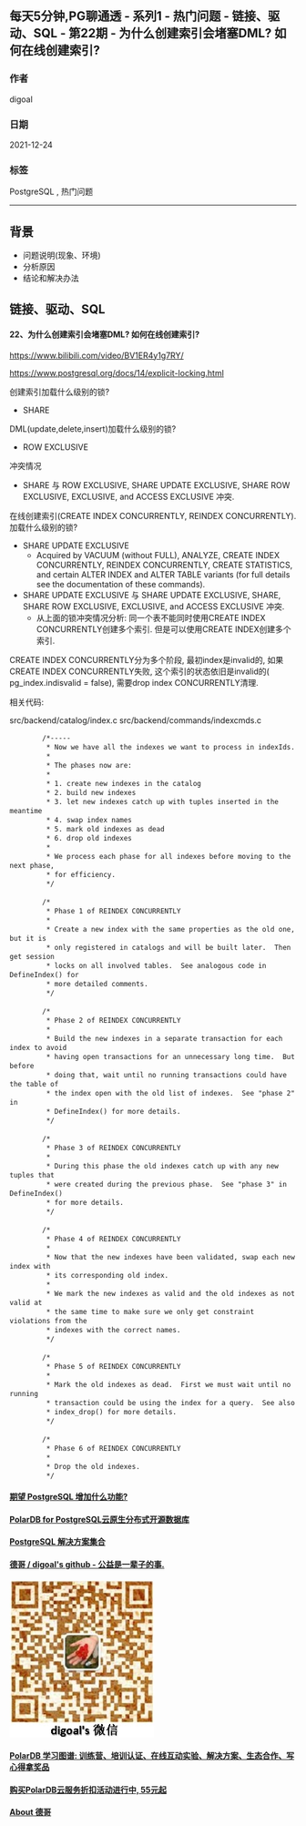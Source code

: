 ## 每天5分钟,PG聊通透 - 系列1 - 热门问题 - 链接、驱动、SQL - 第22期 - 为什么创建索引会堵塞DML? 如何在线创建索引?  
      
### 作者      
digoal      
      
### 日期      
2021-12-24      
      
### 标签      
PostgreSQL , 热门问题      
      
----      
      
## 背景      
- 问题说明(现象、环境)      
- 分析原因      
- 结论和解决办法      
      
## 链接、驱动、SQL      
      
#### 22、为什么创建索引会堵塞DML? 如何在线创建索引?  
https://www.bilibili.com/video/BV1ER4y1g7RY/   
  
https://www.postgresql.org/docs/14/explicit-locking.html  
  
创建索引加载什么级别的锁?  
- SHARE  
  
DML(update,delete,insert)加载什么级别的锁?  
- ROW EXCLUSIVE  
  
冲突情况  
- SHARE 与 ROW EXCLUSIVE, SHARE UPDATE EXCLUSIVE, SHARE ROW EXCLUSIVE, EXCLUSIVE, and ACCESS EXCLUSIVE 冲突.  
  
在线创建索引(CREATE INDEX CONCURRENTLY, REINDEX CONCURRENTLY). 加载什么级别的锁?  
- SHARE UPDATE EXCLUSIVE  
    - Acquired by VACUUM (without FULL), ANALYZE, CREATE INDEX CONCURRENTLY, REINDEX CONCURRENTLY, CREATE STATISTICS, and certain ALTER INDEX and ALTER TABLE variants (for full details see the documentation of these commands).  
- SHARE UPDATE EXCLUSIVE 与 SHARE UPDATE EXCLUSIVE, SHARE, SHARE ROW EXCLUSIVE, EXCLUSIVE, and ACCESS EXCLUSIVE 冲突.  
    - 从上面的锁冲突情况分析: 同一个表不能同时使用CREATE INDEX CONCURRENTLY创建多个索引. 但是可以使用CREATE INDEX创建多个索引.   
  
  
CREATE INDEX CONCURRENTLY分为多个阶段, 最初index是invalid的, 如果CREATE INDEX CONCURRENTLY失败, 这个索引的状态依旧是invalid的( pg_index.indisvalid = false), 需要drop index CONCURRENTLY清理.   
  
相关代码:    
  
src/backend/catalog/index.c
src/backend/commands/indexcmds.c
  
```
        /*-----
         * Now we have all the indexes we want to process in indexIds.
         *
         * The phases now are:
         *
         * 1. create new indexes in the catalog
         * 2. build new indexes
         * 3. let new indexes catch up with tuples inserted in the meantime
         * 4. swap index names
         * 5. mark old indexes as dead
         * 6. drop old indexes
         *
         * We process each phase for all indexes before moving to the next phase,
         * for efficiency.
         */

        /*
         * Phase 1 of REINDEX CONCURRENTLY
         *
         * Create a new index with the same properties as the old one, but it is
         * only registered in catalogs and will be built later.  Then get session
         * locks on all involved tables.  See analogous code in DefineIndex() for
         * more detailed comments.
         */

        /*
         * Phase 2 of REINDEX CONCURRENTLY
         *
         * Build the new indexes in a separate transaction for each index to avoid
         * having open transactions for an unnecessary long time.  But before
         * doing that, wait until no running transactions could have the table of
         * the index open with the old list of indexes.  See "phase 2" in
         * DefineIndex() for more details.
         */

        /*
         * Phase 3 of REINDEX CONCURRENTLY
         *
         * During this phase the old indexes catch up with any new tuples that
         * were created during the previous phase.  See "phase 3" in DefineIndex()
         * for more details.
         */

        /*
         * Phase 4 of REINDEX CONCURRENTLY
         *
         * Now that the new indexes have been validated, swap each new index with
         * its corresponding old index.
         *
         * We mark the new indexes as valid and the old indexes as not valid at
         * the same time to make sure we only get constraint violations from the
         * indexes with the correct names.
         */

        /*
         * Phase 5 of REINDEX CONCURRENTLY
         *
         * Mark the old indexes as dead.  First we must wait until no running
         * transaction could be using the index for a query.  See also
         * index_drop() for more details.
         */

        /*
         * Phase 6 of REINDEX CONCURRENTLY
         *
         * Drop the old indexes.
         */
```
  
  
#### [期望 PostgreSQL 增加什么功能?](https://github.com/digoal/blog/issues/76 "269ac3d1c492e938c0191101c7238216")
  
  
#### [PolarDB for PostgreSQL云原生分布式开源数据库](https://github.com/ApsaraDB/PolarDB-for-PostgreSQL "57258f76c37864c6e6d23383d05714ea")
  
  
#### [PostgreSQL 解决方案集合](https://yq.aliyun.com/topic/118 "40cff096e9ed7122c512b35d8561d9c8")
  
  
#### [德哥 / digoal's github - 公益是一辈子的事.](https://github.com/digoal/blog/blob/master/README.md "22709685feb7cab07d30f30387f0a9ae")
  
  
![digoal's wechat](../pic/digoal_weixin.jpg "f7ad92eeba24523fd47a6e1a0e691b59")
  
  
#### [PolarDB 学习图谱: 训练营、培训认证、在线互动实验、解决方案、生态合作、写心得拿奖品](https://www.aliyun.com/database/openpolardb/activity "8642f60e04ed0c814bf9cb9677976bd4")
  
  
#### [购买PolarDB云服务折扣活动进行中, 55元起](https://www.aliyun.com/activity/new/polardb-yunparter?userCode=bsb3t4al "e0495c413bedacabb75ff1e880be465a")
  
  
#### [About 德哥](https://github.com/digoal/blog/blob/master/me/readme.md "a37735981e7704886ffd590565582dd0")
  
